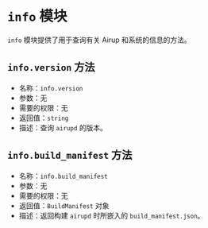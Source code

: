 # `info` 模块
`info` 模块提供了用于查询有关 Airup 和系统的信息的方法。

## `info.version` 方法
 - 名称：`info.version`
 - 参数：无
 - 需要的权限：无
 - 返回值：`string`
 - 描述：查询 `airupd` 的版本。

 ## `info.build_manifest` 方法
 - 名称：`info.build_manifest`
 - 参数：无
 - 需要的权限：无
 - 返回值：`BuildManifest` 对象
 - 描述：返回构建 `airupd` 时所嵌入的 `build_manifest.json`。